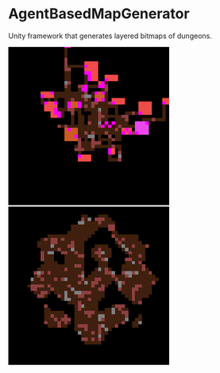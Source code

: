 # AgentBasedMapGenerator
Unity framework that generates layered bitmaps of dungeons.

<img src="ablg1.gif"/><img src="ablg2.gif"/>
